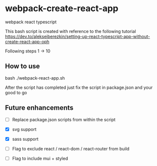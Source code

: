 # webpack-create-react-app
webpack react typescript

This bash script is created with reference to the following tutorial
https://dev.to/alekseiberezkin/setting-up-react-typescript-app-without-create-react-app-oph

Following steps 1 -> 10

## How to use
bash ./webpack-react-app.sh <your app name>

After the script has completed just fix the script in package.json and your good to go

## Future enhancements
- [ ] Replace package.json scripts from within the script
- [x] svg support
- [x] sass support
- [ ] Flag to exclude react / react-dom / react-router from build
- [ ] Flag to include mui + styled

